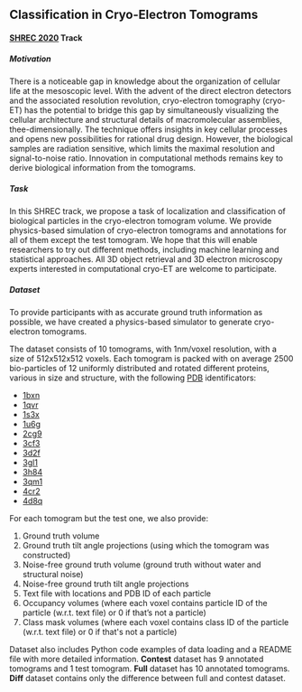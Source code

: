 ## Classification in Cryo-Electron Tomograms

#### [SHREC 2020](http://www.shrec.net/) Track

##### Motivation

There is a noticeable gap in knowledge about the organization of cellular life at the mesoscopic level. With the advent of the direct electron detectors and the associated resolution revolution, cryo-electron tomography (cryo-ET) has the potential to bridge this gap by simultaneously visualizing the cellular architecture and structural details of macromolecular assemblies, thee-dimensionally. The technique offers insights in key cellular processes and opens new possibilities for rational drug design. However, the biological samples are radiation sensitive, which limits the maximal resolution and signal-to-noise ratio. Innovation in computational methods remains key to derive biological information from the tomograms.

##### Task

In this SHREC track, we propose a task of localization and classification of biological particles in the cryo-electron tomogram volume. We provide physics-based simulation of cryo-electron tomograms and annotations for all of them except the test tomogram. We hope that this will enable researchers to try out different methods, including machine learning and statistical approaches. All 3D object retrieval and 3D electron microscopy experts interested in computational cryo-ET are welcome to participate.

##### Dataset

To provide participants with as accurate ground truth information as possible, we have created a physics-based simulator to generate cryo-electron tomograms.

The dataset consists of 10 tomograms, with 1nm/voxel resolution, with a size of 512x512x512 voxels. Each tomogram is packed with on average 2500 bio-particles of 12 uniformly distributed and rotated different proteins, various in size and structure, with the following [PDB](https://www.rcsb.org/) identificators:

- [1bxn](https://www.rcsb.org/structure/1bxn)
- [1qvr](https://www.rcsb.org/structure/1qvr)
- [1s3x](https://www.rcsb.org/structure/1s3x)
- [1u6g](https://www.rcsb.org/structure/1u6g)
- [2cg9](https://www.rcsb.org/structure/2cg9)
- [3cf3](https://www.rcsb.org/structure/3cf3)
- [3d2f](https://www.rcsb.org/structure/3d2f)
- [3gl1](https://www.rcsb.org/structure/3gl1)
- [3h84](https://www.rcsb.org/structure/3h84)
- [3qm1](https://www.rcsb.org/structure/3qm1)
- [4cr2](https://www.rcsb.org/structure/4cr2)
- [4d8q](https://www.rcsb.org/structure/4d8q)

For each tomogram but the test one, we also provide:

1. Ground truth volume
2. Ground truth tilt angle projections (using which the tomogram was constructed)
3. Noise-free ground truth volume (ground truth without water and structural noise)
4. Noise-free ground truth tilt angle projections
5. Text file with locations and PDB ID of each particle
6. Occupancy volumes (where each voxel contains particle ID of the particle (w.r.t. text file) or 0 if that’s not a particle)
7. Class mask volumes (where each voxel contains class ID of the particle (w.r.t. text file) or 0 if that's not a particle)

Dataset also includes Python code examples of data loading and a README file with more detailed information.
**Contest** dataset has 9 annotated tomograms and 1 test tomogram.
**Full** dataset has 10 annotated tomograms.
**Diff** dataset contains only the difference between full and contest dataset.